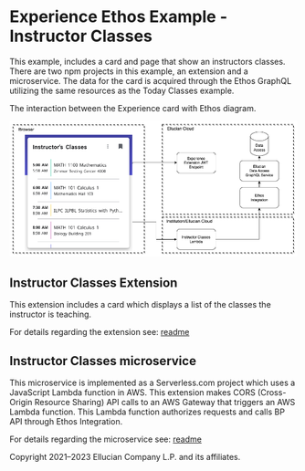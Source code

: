 # Experience Ethos Example - Instructor Classes

This example, includes a card and page that show an instructors classes. There are two npm projects in this example, an extension and a microservice. The data for the card is acquired through the Ethos GraphQL utilizing the same resources as the Today Classes example.

The interaction between the Experience card with Ethos diagram.

![](docs/images/Instructor-Classes-Diagram.png)

## Instructor Classes Extension

This extension includes a card which displays a list of the classes the instructor is teaching.

For details regarding the extension see: [readme](extension/README.md)

## Instructor Classes microservice

This microservice is implemented as a Serverless.com project which uses a JavaScript Lambda function in AWS. This extension makes CORS (Cross-Origin Resource Sharing) API calls to an AWS Gateway that triggers an AWS Lambda function. This Lambda function authorizes requests and calls BP API through Ethos Integration.

For details regarding the microservice see: [readme](microservice/README.md)

Copyright 2021–2023 Ellucian Company L.P. and its affiliates.
